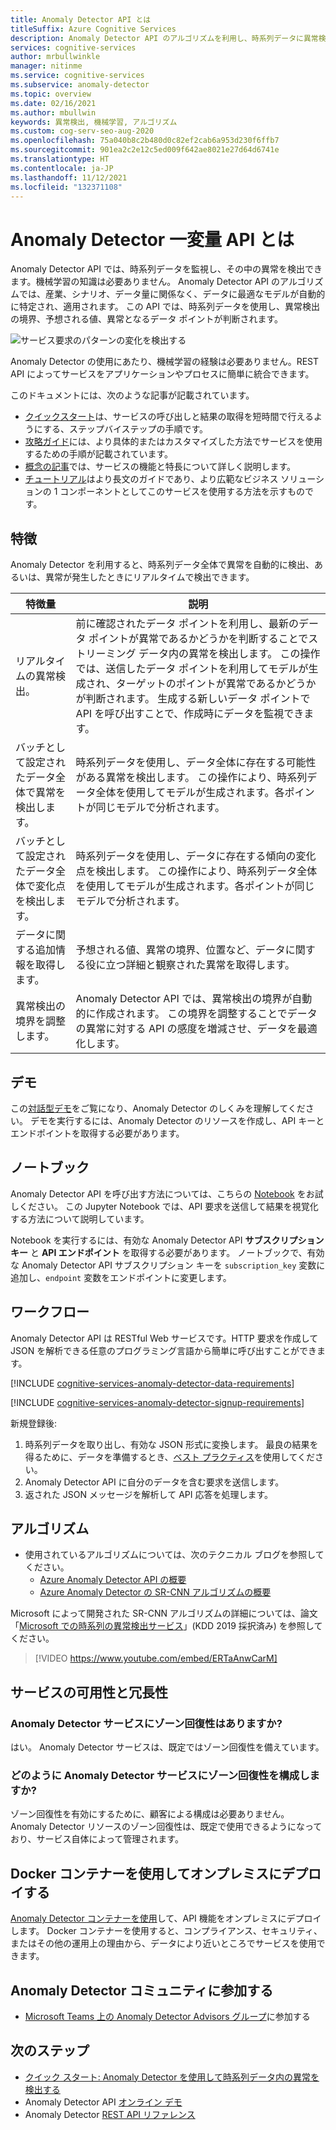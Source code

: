 ```yaml
---
title: Anomaly Detector API とは
titleSuffix: Azure Cognitive Services
description: Anomaly Detector API のアルゴリズムを利用し、時系列データに異常検出を適用します。
services: cognitive-services
author: mrbullwinkle
manager: nitinme
ms.service: cognitive-services
ms.subservice: anomaly-detector
ms.topic: overview
ms.date: 02/16/2021
ms.author: mbullwin
keywords: 異常検出, 機械学習, アルゴリズム
ms.custom: cog-serv-seo-aug-2020
ms.openlocfilehash: 75a040b8c2b480d0c82ef2cab6a953d230f6ffb7
ms.sourcegitcommit: 901ea2c2e12c5ed009f642ae8021e27d64d6741e
ms.translationtype: HT
ms.contentlocale: ja-JP
ms.lasthandoff: 11/12/2021
ms.locfileid: "132371108"
---
```

# <a name="what-is-the-anomaly-detector-univariate-api"></a>Anomaly Detector 一変量 API とは

Anomaly Detector API では、時系列データを監視し、その中の異常を検出できます。機械学習の知識は必要ありません。 Anomaly Detector API のアルゴリズムでは、産業、シナリオ、データ量に関係なく、データに最適なモデルが自動的に特定され、適用されます。 この API では、時系列データを使用し、異常検出の境界、予想される値、異常となるデータ ポイントが判断されます。

![サービス要求のパターンの変化を検出する](./media/anomaly_detection2.png)

Anomaly Detector の使用にあたり、機械学習の経験は必要ありません。REST API によってサービスをアプリケーションやプロセスに簡単に統合できます。

このドキュメントには、次のような記事が記載されています。
* [クイックスタート](./Quickstarts/client-libraries.md)は、サービスの呼び出しと結果の取得を短時間で行えるようにする、ステップバイステップの手順です。 
* [攻略ガイド](./how-to/identify-anomalies.md)には、より具体的またはカスタマイズした方法でサービスを使用するための手順が記載されています。
* [概念の記事](./concepts/anomaly-detection-best-practices.md)では、サービスの機能と特長について詳しく説明します。
* [チュートリアル](./tutorials/batch-anomaly-detection-powerbi.md)はより長文のガイドであり、より広範なビジネス ソリューションの 1 コンポーネントとしてこのサービスを使用する方法を示すものです。

## <a name="features"></a>特徴

Anomaly Detector を利用すると、時系列データ全体で異常を自動的に検出、あるいは、異常が発生したときにリアルタイムで検出できます。

|特徴量  |説明  |
|---------|---------|
|リアルタイムの異常検出。 | 前に確認されたデータ ポイントを利用し、最新のデータ ポイントが異常であるかどうかを判断することでストリーミング データ内の異常を検出します。 この操作では、送信したデータ ポイントを利用してモデルが生成され、ターゲットのポイントが異常であるかどうかが判断されます。 生成する新しいデータ ポイントで API を呼び出すことで、作成時にデータを監視できます。 |
|バッチとして設定されたデータ全体で異常を検出します。 | 時系列データを使用し、データ全体に存在する可能性がある異常を検出します。 この操作により、時系列データ全体を使用してモデルが生成されます。各ポイントが同じモデルで分析されます。         |
|バッチとして設定されたデータ全体で変化点を検出します。 | 時系列データを使用し、データに存在する傾向の変化点を検出します。 この操作により、時系列データ全体を使用してモデルが生成されます。各ポイントが同じモデルで分析されます。    |
| データに関する追加情報を取得します。 | 予想される値、異常の境界、位置など、データに関する役に立つ詳細と観察された異常を取得します。 |
| 異常検出の境界を調整します。 | Anomaly Detector API では、異常検出の境界が自動的に作成されます。 この境界を調整することでデータの異常に対する API の感度を増減させ、データを最適化します。 |

## <a name="demo"></a>デモ

この[対話型デモ](https://aka.ms/adDemo)をご覧になり、Anomaly Detector のしくみを理解してください。
デモを実行するには、Anomaly Detector のリソースを作成し、API キーとエンドポイントを取得する必要があります。

## <a name="notebook"></a>ノートブック

Anomaly Detector API を呼び出す方法については、こちらの [ Notebook](https://aka.ms/adNotebook) をお試しください。 この Jupyter Notebook では、API 要求を送信して結果を視覚化する方法について説明しています。

Notebook を実行するには、有効な Anomaly Detector API **サブスクリプション キー** と **API エンドポイント** を取得する必要があります。 ノートブックで、有効な Anomaly Detector API サブスクリプション キーを `subscription_key` 変数に追加し、`endpoint` 変数をエンドポイントに変更します。

## <a name="workflow"></a>ワークフロー

Anomaly Detector API は RESTful Web サービスです。HTTP 要求を作成して JSON を解析できる任意のプログラミング言語から簡単に呼び出すことができます。

[!INCLUDE [cognitive-services-anomaly-detector-data-requirements](../../../includes/cognitive-services-anomaly-detector-data-requirements.md)]

[!INCLUDE [cognitive-services-anomaly-detector-signup-requirements](../../../includes/cognitive-services-anomaly-detector-signup-requirements.md)]

新規登録後:

1. 時系列データを取り出し、有効な JSON 形式に変換します。 最良の結果を得るために、データを準備するとき、[ベスト プラクティス](concepts/anomaly-detection-best-practices.md)を使用してください。
1. Anomaly Detector API に自分のデータを含む要求を送信します。
1. 返された JSON メッセージを解析して API 応答を処理します。

## <a name="algorithms"></a>アルゴリズム

* 使用されているアルゴリズムについては、次のテクニカル ブログを参照してください。
    * [Azure Anomaly Detector API の概要](https://techcommunity.microsoft.com/t5/AI-Customer-Engineering-Team/Introducing-Azure-Anomaly-Detector-API/ba-p/490162)
    * [Azure Anomaly Detector の SR-CNN アルゴリズムの概要](https://techcommunity.microsoft.com/t5/AI-Customer-Engineering-Team/Overview-of-SR-CNN-algorithm-in-Azure-Anomaly-Detector/ba-p/982798)

Microsoft によって開発された SR-CNN アルゴリズムの詳細については、論文「[Microsoft での時系列の異常検出サービス](https://arxiv.org/abs/1906.03821)」(KDD 2019 採択済み) を参照してください。

> [!VIDEO https://www.youtube.com/embed/ERTaAnwCarM]

## <a name="service-availability-and-redundancy"></a>サービスの可用性と冗長性

### <a name="is-the-anomaly-detector-service-zone-resilient"></a>Anomaly Detector サービスにゾーン回復性はありますか?

はい。 Anomaly Detector サービスは、既定ではゾーン回復性を備えています。

### <a name="how-do-i-configure-the-anomaly-detector-service-to-be-zone-resilient"></a>どのように Anomaly Detector サービスにゾーン回復性を構成しますか?

ゾーン回復性を有効にするために、顧客による構成は必要ありません。 Anomaly Detector リソースのゾーン回復性は、既定で使用できるようになっており、サービス自体によって管理されます。

## <a name="deploy-on-premises-using-docker-containers"></a>Docker コンテナーを使用してオンプレミスにデプロイする

[Anomaly Detector コンテナーを使用](anomaly-detector-container-howto.md)して、API 機能をオンプレミスにデプロイします。 Docker コンテナーを使用すると、コンプライアンス、セキュリティ、またはその他の運用上の理由から、データにより近いところでサービスを使用できます。

## <a name="join-the-anomaly-detector-community"></a>Anomaly Detector コミュニティに参加する

* [Microsoft Teams 上の Anomaly Detector Advisors グループ](https://aka.ms/AdAdvisorsJoin)に参加する

## <a name="next-steps"></a>次のステップ

* [クイック スタート: Anomaly Detector を使用して時系列データ内の異常を検出する](quickstarts/client-libraries.md)
* Anomaly Detector API [オンライン デモ](https://github.com/Azure-Samples/AnomalyDetector/tree/master/ipython-notebook)
* Anomaly Detector [REST API リファレンス](https://aka.ms/anomaly-detector-rest-api-ref)